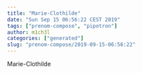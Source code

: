 ```yaml
---
title: "Marie-Clothilde"
date: "Sun Sep 15 06:56:22 CEST 2019"
tags: ["prenom-compose", "pipotron"]
author: m1ch3l
categories: ["generated"]
slug: "prenom-compose/2019-09-15-06:56:22"
---
```


Marie-Clothilde
